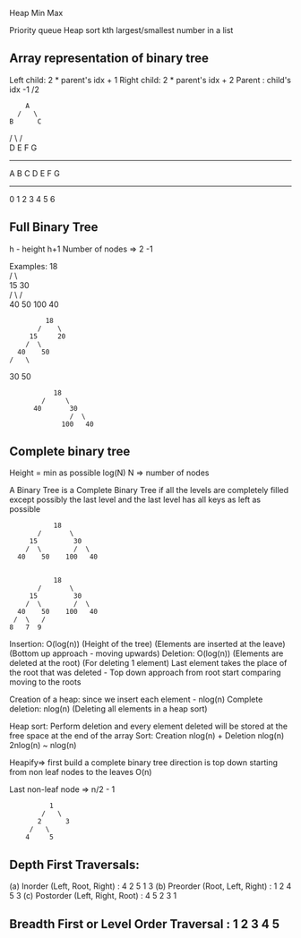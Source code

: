 Heap Min Max

Priority queue
Heap sort
kth largest/smallest number in a list


## Array representation of binary tree
Left child: 2 * parent's idx + 1
Right child: 2 * parent's idx + 2 
Parent : child's idx -1 /2

        A
      /   \
    B      C
  /  \    /  \
 D   E   F    G

_____________
A B C D E F G
_____________
0 1 2 3 4 5 6



## Full Binary Tree
h - height
                    h+1
Number of nodes => 2    -1 

Examples:
               18               
           /       \  
         15         30  
        /  \        /  \
      40    50    100   40


             18
           /    \   
         15     20    
        /  \       
      40    50   
    /   \
   30   50


               18
            /     \  
          40       30  
                   /  \
                 100   40


## Complete binary tree
Height = min as possible
log(N)
N => number of nodes

A Binary Tree is a Complete Binary Tree if all the levels are completely filled except possibly the last level and the last level has all keys as left as possible 

               18
           /       \  
         15         30  
        /  \        /  \
      40    50    100   40


               18
           /       \  
         15         30  
        /  \        /  \
      40    50    100   40
     /  \   /
    8   7  9 

Insertion: O(log(n)) (Height of the tree) (Elements are inserted at the leave) (Bottom up approach - moving upwards)
Deletion: O(log(n))  (Elements are deleted at the root) (For deleting 1 element) Last element takes the place of the root that was deleted - Top down approach from root start comparing moving to the roots    


Creation of a heap: since we insert each element  - nlog(n)
Complete deletion: nlog(n) (Deleting all elements in a heap sort)

Heap sort: Perform deletion and every element deleted will be stored at the free space at the end of the array
Sort: Creation nlog(n) + Deletion nlog(n)
2nlog(n) ~ nlog(n)

Heapify=>  first build a complete binary tree
direction is top down 
starting from non leaf nodes to the leaves O(n)


Last non-leaf node => n/2 - 1

              1
            /   \  
           2      3  
         /   \    
        4     5  

## Depth First Traversals: 
(a) Inorder (Left, Root, Right) : 4 2 5 1 3 
(b) Preorder (Root, Left, Right) : 1 2 4 5 3 
(c) Postorder (Left, Right, Root) : 4 5 2 3 1
## Breadth First or Level Order Traversal : 1 2 3 4 5 